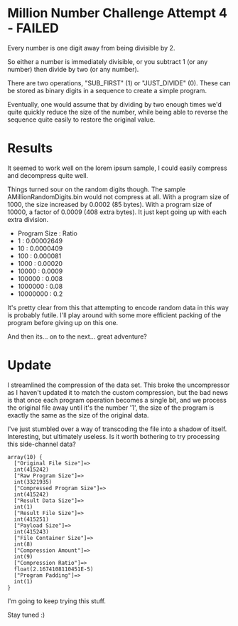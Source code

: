 Million Number Challenge Attempt 4 - FAILED
===========================================

Every number is one digit away from being divisible by 2.

So either a number is immediately divisible, or you subtract 1 (or any number) then divide by two (or any number).

There are two operations, "SUB_FIRST" (1) or "JUST_DIVIDE" (0).  These can be stored as binary digits in a sequence to create a simple program.

Eventually, one would assume that by dividing by two enough times we'd quite quickly reduce the size of the number, while being able to reverse the sequence quite easily to restore the original value.

Results
=======

It seemed to work well on the lorem ipsum sample, I could easily compress and decompress quite well.

Things turned sour on the random digits though.  The sample AMillionRandomDigits.bin would not compress at all.  With a program size of 1000, the size increased by 0.0002 (85 bytes).  With a program size of 10000, a factor of 0.0009 (408 extra bytes).  It just kept going up with each extra division.

* Program Size : Ratio
* 1 : 0.00002649
* 10 : 0.0000409
* 100 : 0.000081
* 1000 : 0.00020
* 10000 : 0.0009
* 100000 : 0.008
* 1000000 : 0.08
* 10000000 : 0.2

It's pretty clear from this that attempting to encode random data in this way is probably futile.  I'll play around with some more efficient packing of the program before giving up on this one.

And then its... on to the next... great adventure?

Update
======

I streamlined the compression of the data set.  This broke the uncompressor as I haven't updated it to match the custom compression, but the bad news is that once each program operation becomes a single bit, and we process the original file away until it's the number '1', the size of the program is exactly the same as the size of the original data.

I've just stumbled over a way of transcoding the file into a shadow of itself. Interesting, but ultimately useless.  Is it worth bothering to try processing this side-channel data?

```
array(10) {
  ["Original File Size"]=>
  int(415242)
  ["Raw Program Size"]=>
  int(3321935)
  ["Compressed Program Size"]=>
  int(415242)
  ["Result Data Size"]=>
  int(1)
  ["Result File Size"]=>
  int(415251)
  ["Payload Size"]=>
  int(415243)
  ["File Container Size"]=>
  int(8)
  ["Compression Amount"]=>
  int(9)
  ["Compression Ratio"]=>
  float(2.1674108110451E-5)
  ["Program Padding"]=>
  int(1)
}
```
I'm going to keep trying this stuff.

Stay tuned :)
